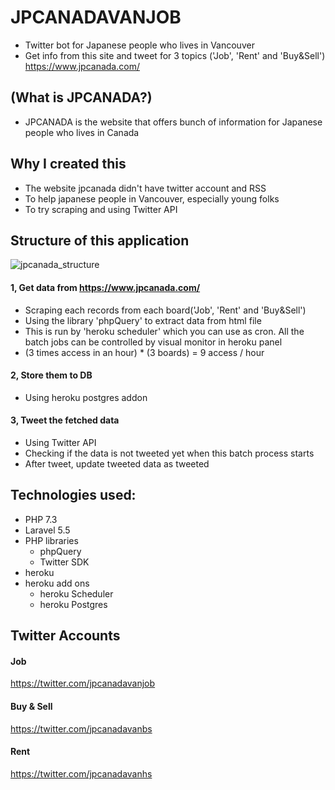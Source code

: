 # JPCANADAVANJOB
- Twitter bot for Japanese people who lives in Vancouver
- Get info from this site and tweet for 3 topics ('Job', 'Rent' and  'Buy&Sell')
https://www.jpcanada.com/

## (What is JPCANADA?)
- JPCANADA is the website that offers bunch of information for Japanese people who lives in Canada

## Why I created this
- The website jpcanada didn't have twitter account and RSS
- To help japanese people in Vancouver, especially young folks
- To try scraping and using Twitter API

## Structure of this application
![jpcanada_structure](https://user-images.githubusercontent.com/15808541/76873672-4f355880-682b-11ea-8274-8e6ae4fadca7.png)

#### 1, Get data from https://www.jpcanada.com/
- Scraping each records from each board('Job', 'Rent' and  'Buy&Sell')
- Using the library 'phpQuery' to extract data from html file
- This is run by 'heroku scheduler' which you can use as cron. All the batch jobs can be controlled by visual monitor in heroku panel
- (3 times access in an hour) * (3 boards) = 9 access / hour
#### 2, Store them to DB
- Using heroku postgres addon
#### 3, Tweet the fetched data
- Using Twitter API
- Checking if the data is not tweeted yet when this batch process starts
- After tweet, update tweeted data as tweeted

## Technologies used:
- PHP 7.3
- Laravel 5.5
- PHP libraries
    - phpQuery
    - Twitter SDK
- heroku
- heroku add ons
    - heroku Scheduler
    - heroku Postgres

## Twitter Accounts
#### Job
https://twitter.com/jpcanadavanjob

#### Buy & Sell
https://twitter.com/jpcanadavanbs

#### Rent
https://twitter.com/jpcanadavanhs
